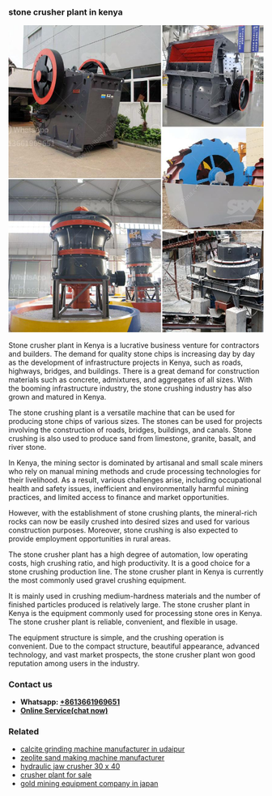 <h3>stone crusher plant in kenya</h3><img src='1706773722.jpg' alt=''><p>Stone crusher plant in Kenya is a lucrative business venture for contractors and builders. The demand for quality stone chips is increasing day by day as the development of infrastructure projects in Kenya, such as roads, highways, bridges, and buildings. There is a great demand for construction materials such as concrete, admixtures, and aggregates of all sizes. With the booming infrastructure industry, the stone crushing industry has also grown and matured in Kenya.</p><p>The stone crushing plant is a versatile machine that can be used for producing stone chips of various sizes. The stones can be used for projects involving the construction of roads, bridges, buildings, and canals. Stone crushing is also used to produce sand from limestone, granite, basalt, and river stone.</p><p>In Kenya, the mining sector is dominated by artisanal and small scale miners who rely on manual mining methods and crude processing technologies for their livelihood. As a result, various challenges arise, including occupational health and safety issues, inefficient and environmentally harmful mining practices, and limited access to finance and market opportunities.</p><p>However, with the establishment of stone crushing plants, the mineral-rich rocks can now be easily crushed into desired sizes and used for various construction purposes. Moreover, stone crushing is also expected to provide employment opportunities in rural areas.</p><p>The stone crusher plant has a high degree of automation, low operating costs, high crushing ratio, and high productivity. It is a good choice for a stone crushing production line. The stone crusher plant in Kenya is currently the most commonly used gravel crushing equipment.</p><p>It is mainly used in crushing medium-hardness materials and the number of finished particles produced is relatively large. The stone crusher plant in Kenya is the equipment commonly used for processing stone ores in Kenya. The stone crusher plant is reliable, convenient, and flexible in usage.</p><p>The equipment structure is simple, and the crushing operation is convenient. Due to the compact structure, beautiful appearance, advanced technology, and vast market prospects, the stone crusher plant won good reputation among users in the industry.</p><h3>Contact us</h3><ul><li><strong>Whatsapp:&nbsp;<a href="https://wa.me/8613661969651">+8613661969651</a></strong></li><li><a href="https://swt.shibang-china.com/?git&amp;zhl&amp;stone crusher plant in kenya"><strong>Online Service(chat now)</strong></a></li></ul><h3>Related</h3><ul><li><a href='calcite grinding machine manufacturer in udaipur.md'>calcite grinding machine manufacturer in udaipur</a></li><li><a href='zeolite sand making machine manufacturer.md'>zeolite sand making machine manufacturer</a></li><li><a href='hydraulic jaw crusher 30 x 40.md'>hydraulic jaw crusher 30 x 40</a></li><li><a href='crusher plant for sale.md'>crusher plant for sale</a></li><li><a href='gold mining equipment company in japan.md'>gold mining equipment company in japan</a></li></ul>